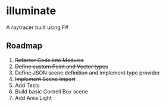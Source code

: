 # illuminate
A raytracer built using F#

## Roadmap
1. ~~Refactor Code into Modules~~
2. ~~Define custom Point and Vector types~~
3. ~~Define JSON scene definition and implement type provider~~
4. ~~Implement Scene Import~~
5. Add Tests
5. Build basic Cornell Box scene
6. Add Area Light